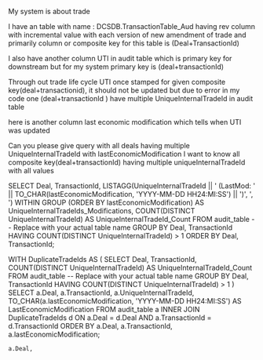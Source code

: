 My system is about trade 

I have an table with name : DCSDB.TransactionTable_Aud having rev column with incremental value with each version of new amendment of trade and primarily column or composite key for this table is (Deal+TransactionId)


I also have another column UTI in audit table which is primary key for downstream but for my system primary key is (deal+transactionId)

Through out trade life cycle  UTI once stamped for given composite key(deal+transactionid), it should not be updated but due to error in my code one (deal+transactionId ) have multiple UniqueInternalTradeId in audit table 


here is another column last economic modification which tells when UTI was updated


Can you please give query with all deals having multiple UniqueInternalTradeId with lastEconomicModification
I want to know all composite key(deal+transactionId) having multiple uniqueInternalTradeId with all values


SELECT 
    Deal,
    TransactionId,
    LISTAGG(UniqueInternalTradeId || ' (LastMod: ' || TO_CHAR(lastEconomicModification, 'YYYY-MM-DD HH24:MI:SS') || ')', ', ') 
        WITHIN GROUP (ORDER BY lastEconomicModification) AS UniqueInternalTradeIds_Modifications,
    COUNT(DISTINCT UniqueInternalTradeId) AS UniqueInternalTradeId_Count
FROM 
    audit_table  -- Replace with your actual table name
GROUP BY 
    Deal,
    TransactionId
HAVING 
    COUNT(DISTINCT UniqueInternalTradeId) > 1
ORDER BY 
    Deal,
    TransactionId;


WITH DuplicateTradeIds AS (
    SELECT 
        Deal,
        TransactionId,
        COUNT(DISTINCT UniqueInternalTradeId) AS UniqueInternalTradeId_Count
    FROM 
        audit_table  -- Replace with your actual table name
    GROUP BY 
        Deal,
        TransactionId
    HAVING 
        COUNT(DISTINCT UniqueInternalTradeId) > 1
)
SELECT 
    a.Deal,
    a.TransactionId,
    a.UniqueInternalTradeId,
    TO_CHAR(a.lastEconomicModification, 'YYYY-MM-DD HH24:MI:SS') AS LastEconomicModification
FROM 
    audit_table a
INNER JOIN 
    DuplicateTradeIds d
ON 
    a.Deal = d.Deal AND 
    a.TransactionId = d.TransactionId
ORDER BY 
    a.Deal,
    a.TransactionId,
    a.lastEconomicModification;



    a.Deal,
    
